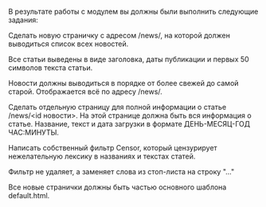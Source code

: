 В результате работы с модулем вы должны были выполнить следующие задания:

Сделать новую страничку с адресом /news/, на которой должен выводиться список всех новостей.

Все cтатьи выведены в виде заголовка, даты публикации и первых 50 символов текста статьи.

Новости должны выводиться в порядке от более свежей до самой старой. Отображается всё по адресу /news/.

Сделать отдельную страницу для полной информации о статье /news/<id новости>. На этой странице должна быть вся информация о статье. Название, текст и дата загрузки в формате ДЕНЬ-МЕСЯЦ-ГОД ЧАС:МИНУТЫ.

Написать собственный фильтр Censor, который цензурирует нежелательную лексику в названиях и текстах статей.

Фильтр не удаляет, а заменяет слова из стоп-листа на строку "..."

Все новые странички должны быть частью основного шаблона default.html.
